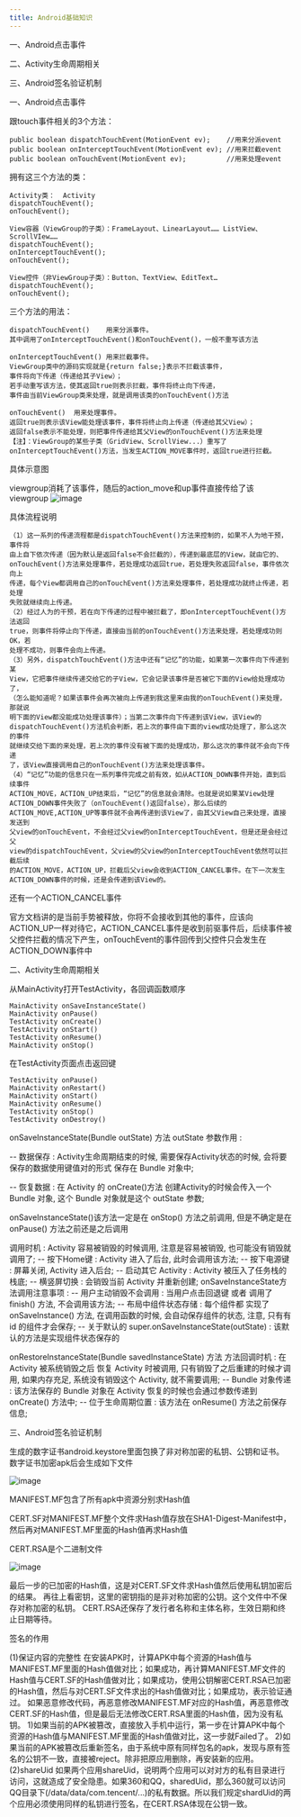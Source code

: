 ```yaml
---
title: Android基础知识
---
```

一、Android点击事件

二、Activity生命周期相关

三、Android签名验证机制

一、Android点击事件

跟touch事件相关的3个方法：

	public boolean dispatchTouchEvent(MotionEvent ev);    //用来分派event
	public boolean onInterceptTouchEvent(MotionEvent ev); //用来拦截event
	public boolean onTouchEvent(MotionEvent ev);          //用来处理event
	
拥有这三个方法的类：

	Activity类：	Activity	
	dispatchTouchEvent(); 
	onTouchEvent();
	
	View容器（ViewGroup的子类）：FrameLayout、LinearLayout…… ListView、ScrollVIew……	
	dispatchTouchEvent();
	onInterceptTouchEvent();
	onTouchEvent();
	
	View控件（非ViewGroup子类）：Button、TextView、EditText…
	dispatchTouchEvent();
	onTouchEvent();
	
三个方法的用法：

	dispatchTouchEvent()	用来分派事件。
	其中调用了onInterceptTouchEvent()和onTouchEvent()，一般不重写该方法

	onInterceptTouchEvent()	用来拦截事件。
	ViewGroup类中的源码实现就是{return false;}表示不拦截该事件，
	事件将向下传递（传递给其子View）；
	若手动重写该方法，使其返回true则表示拦截，事件将终止向下传递，
	事件由当前ViewGroup类来处理，就是调用该类的onTouchEvent()方法

	onTouchEvent()	用来处理事件。
	返回true则表示该View能处理该事件，事件将终止向上传递（传递给其父View）；
	返回false表示不能处理，则把事件传递给其父View的onTouchEvent()方法来处理
	【注】：ViewGroup的某些子类（GridView、ScrollView...）重写了
	onInterceptTouchEvent()方法，当发生ACTION_MOVE事件时，返回true进行拦截。
	
具体示意图

viewgroup消耗了该事件，随后的action_move和up事件直接传给了该viewgroup
![image](../blog_img/toouchevent.jpg)

具体流程说明

	（1）这一系列的传递流程都是dispatchTouchEvent()方法来控制的，如果不人为地干预，事件将
	由上自下依次传递（因为默认是返回false不会拦截的），传递到最底层的View，就由它的、
	onTouchEvent()方法来处理事件，若处理成功返回true，若处理失败返回false，事件依次向上
	传递，每个View都调用自己的onTouchEvent()方法来处理事件，若处理成功就终止传递，若处理
	失败就继续向上传递。
	（2）经过人为的干预，若在向下传递的过程中被拦截了，即onInterceptTouchEvent()方法返回
	true，则事件将停止向下传递，直接由当前的onTouchEvent()方法来处理，若处理成功则OK，若
	处理不成功，则事件会向上传递。
	（3）另外，dispatchTouchEvent()方法中还有“记忆”的功能，如果第一次事件向下传递到某
	View，它把事件继续传递交给它的子View，它会记录该事件是否被它下面的View给处理成功了，
	（怎么能知道呢？如果该事件会再次被向上传递到我这里来由我的onTouchEvent()来处理，那就说
	明下面的View都没能成功处理该事件）；当第二次事件向下传递到该View，该View的
	dispatchTouchEvent()方法机会判断，若上次的事件由下面的view成功处理了，那么这次的事件
	就继续交给下面的来处理，若上次的事件没有被下面的处理成功，那么这次的事件就不会向下传递
	了，该View直接调用自己的onTouchEvent()方法来处理该事件。
	（4）“记忆”功能的信息只在一系列事件完成之前有效，如从ACTION_DOWN事件开始，直到后续事件
	ACTION_MOVE，ACTION_UP结束后，“记忆”的信息就会清除。也就是说如果某View处理
	ACTION_DOWN事件失败了（onTouchEvent()返回false），那么后续的
	ACTION_MOVE,ACTION_UP等事件就不会再传递到该View了，由其父View自己来处理，直接发送到
	父view的onTouchEvent，不会经过父view的onInterceptTouchEvent，但是还是会经过父
	view的dispatchTouchEvent，父view的父view的onInterceptTouchEvent依然可以拦截后续
	的ACTION_MOVE，ACTION_UP，拦截后父view会收到ACTION_CANCEL事件。在下一次发生
	ACTION_DOWN事件的时候，还是会传递到该View的。
	
还有一个ACTION_CANCEL事件

官方文档讲的是当前手势被释放，你将不会接收到其他的事件，应该向ACTION_UP一样对待它，ACTION_CANCEL事件是收到前驱事件后，后续事件被父控件拦截的情况下产生，onTouchEvent的事件回传到父控件只会发生在ACTION_DOWN事件中

二、Activity生命周期相关

从MainActivity打开TestActivity，各回调函数顺序

    MainActivity onSaveInstanceState()
    MainActivity onPause()
    TestActivity onCreate()
    TestActivity onStart()
    TestActivity onResume()
    MainActivity onStop()
在TestActivity页面点击返回键
   
    TestActivity onPause()
    MainActivity onRestart()
    MainActivity onStart()
    MainActivity onResume()
    TestActivity onStop()
    TestActivity onDestroy()
    
onSaveInstanceState(Bundle outState) 方法
outState 参数作用 :

-- 数据保存 : Activity生命周期结束的时候, 需要保存Activity状态的时候, 会将要保存的数据使用键值对的形式 保存在 Bundle 对象中;

-- 恢复数据 : 在 Activity 的 onCreate()方法 创建Activity的时候会传入一个 Bundle 对象, 这个 Bundle 对象就是这个 outState 参数;

onSaveInstanceState()该方法一定是在 onStop() 方法之前调用, 但是不确定是在 onPause() 方法之前还是之后调用

调用时机 : Activity 容易被销毁的时候调用, 注意是容易被销毁, 也可能没有销毁就调用了;
-- 按下Home键 : Activity 进入了后台, 此时会调用该方法;
-- 按下电源键 : 屏幕关闭, Activity 进入后台;
-- 启动其它 Activity : Activity 被压入了任务栈的栈底;
-- 横竖屏切换 : 会销毁当前 Activity 并重新创建;
onSaveInstanceState方法调用注意事项 :
-- 用户主动销毁不会调用 : 当用户点击回退键 或者 调用了 finish() 方法, 不会调用该方法;
-- 布局中组件状态存储 : 每个组件都 实现了 onSaveInstance() 方法, 在调用函数的时候, 会自动保存组件的状态, 注意, 只有有 id 的组件才会保存;
-- 关于默认的 super.onSaveInstanceState(outState) : 该默认的方法是实现组件状态保存的

onRestoreInstanceState(Bundle savedInstanceState) 方法
方法回调时机 : 在 Activity 被系统销毁之后 恢复 Activity 时被调用, 只有销毁了之后重建的时候才调用, 如果内存充足, 系统没有销毁这个 Activity, 就不需要调用;
-- Bundle 对象传递 : 该方法保存的 Bundle 对象在 Activity 恢复的时候也会通过参数传递到 onCreate() 方法中;
-- 位于生命周期位置 : 该方法在 onResume() 方法之前保存信息;

三、Android签名验证机制

生成的数字证书android.keystore里面包换了非对称加密的私钥、公钥和证书。
数字证书加密apk后会生成如下文件

![image](../blog_img/android_signer.jpg)

MANIFEST.MF包含了所有apk中资源分别求Hash值

CERT.SF对MANIFEST.MF整个文件求Hash值存放在SHA1-Digest-Manifest中，然后再对MANIFEST.MF里面的Hash值再求Hash值

CERT.RSA是个二进制文件

![image](../blog_img/android_CERT.RSA.jpg)

最后一步的已加密的Hash值，这是对CERT.SF文件求Hash值然后使用私钥加密后的结果。
再往上看密钥，这里的密钥指的是非对称加密的公钥。这个文件中不保存对称加密的私钥。
CERT.RSA还保存了发行者名称和主体名称，生效日期和终止日期等待。

签名的作用

(1)保证内容的完整性
 在安装APK时，计算APK中每个资源的Hash值与MANIFEST.MF里面的Hash值做对比；如果成功，再计算MANIFEST.MF文件的Hash值与CERT.SF的Hash值做对比；如果成功，使用公钥解密CERT.RSA已加密的Hash值，然后与对CERT.SF文件求出的Hash值做对比；如果成功，表示验证通过。
 如果恶意修改代码，再恶意修改MANIFEST.MF对应的Hash值，再恶意修改CERT.SF的Hash值，但是最后无法修改CERT.RSA里面的Hash值，因为没有私钥。
 1)如果当前的APK被篡改，直接放入手机中运行，第一步在计算APK中每个资源的Hash值与MANIFEST.MF里面的Hash值做对比，这一步就Failed了。
 2)如果当前的APK被篡改后重新签名，由于系统中原有同样包名的apk，发现与原有签名的公钥不一致，直接被reject。除非把原应用删除，再安装新的应用。
(2)shareUid
 如果两个应用shareUid，说明两个应用可以对对方的私有目录进行访问，这就造成了安全隐患。如果360和QQ，sharedUid，那么360就可以访问QQ目录下(/data/data/com.tencent/...)的私有数据。所以我们规定shardUid的两个应用必须使用同样的私钥进行签名，在CERT.RSA体现在公钥一致。